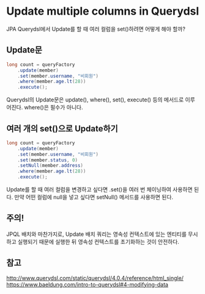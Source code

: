 # Update multiple columns in Querydsl
JPA Querydsl에서 Update를 할 때 여러 컬럼을 set()하려면 어떻게 해야 할까?

## Update문
```java
long count = queryFactory
    .update(member)
    .set(member.username, "비회원")
    .where(member.age.lt(28))
    .execute();
```
Querydsl의 Update문은 update(), where(), set(), execute() 등의 메서드로 이루어진다. where()은 필수가 아니다.

## 여러 개의 set()으로 Update하기
```java
long count = queryFactory
    .update(member)
    .set(member.username, "비회원")
    .set(member.status, 0)
    .setNull(member.address)        
    .where(member.age.lt(28))
    .execute();
```
Update를 할 때 여러 컬럼을 변경하고 싶다면 .set()을 여러 번 체이닝하여 사용하면 된다. 만약 어떤 컬럼에 null을 넣고 싶다면 setNull() 메서드를 사용하면 된다.

## 주의!
JPQL 배치와 마찬가지로, Update 배치 쿼리는 영속성 컨텍스트에 있는 엔티티를 무시하고 실행되기 때문에 실행한 뒤 영속성 컨텍스트를 초기화하는 것이 안전하다.  

## 참고
http://www.querydsl.com/static/querydsl/4.0.4/reference/html_single/  
https://www.baeldung.com/intro-to-querydsl#4-modifying-data  